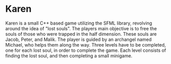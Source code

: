 # Karen
Karen is a small C++ based game utilizing the SFML library, revolving around the idea of "lost souls". The players main objective is to free the souls of those who were trapped in the half dimension. These souls are Jacob, Peter, and Malik. The player is guided by an archangel named Michael, who helps them along the way. Three levels have to be completed, one for each lost soul, in order to complete the game. Each level consists of finding the lost soul, and then completing a small minigame.
